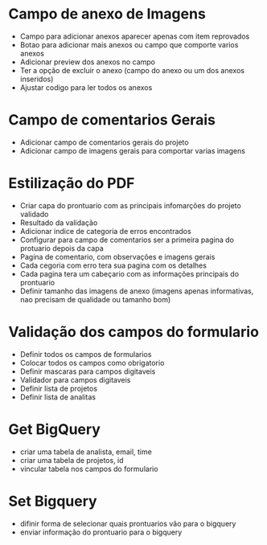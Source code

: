 # Campo de anexo de Imagens
* Campo para adicionar anexos aparecer apenas com item reprovados
* Botao para adicionar mais anexos ou campo que comporte varios anexos
* Adicionar preview dos anexos no campo
* Ter a opção de excluir o anexo (campo do anexo ou um dos anexos inseridos)
* Ajustar codigo para ler todos os anexos

# Campo de comentarios Gerais
* Adicionar campo de comentarios gerais do projeto
* Adicionar campo de imagens gerais para comportar varias imagens

# Estilização do PDF
* Criar capa do prontuario com as principais infomarções do projeto validado
* Resultado da validação
* Adicionar indice de categoria de erros encontrados
* Configurar para campo de comentarios ser a primeira pagina do protuario depois da capa
* Pagina de comentario, com observações e imagens gerais
* Cada cegoria com erro tera sua pagina com os detalhes
* Cada pagina tera um cabeçario com as informações principais do prontuario
* Definir tamanho das imagens de anexo (imagens apenas informativas, nao precisam de qualidade ou tamanho bom)

# Validação dos campos do formulario
* Definir todos os campos de formularios
* Colocar todos os campos como obrigatorio
* Definir mascaras para campos digitaveis
* Validador para campos digitaveis
* Definir lista de projetos
* Definir lista de analitas

# Get BigQuery
* criar uma tabela de analista, email, time
* criar uma tabela de projetos, id
* vincular tabela nos campos do formulario

# Set Bigquery
* difinir forma de selecionar quais prontuarios vão para o bigquery
* enviar informação do prontuario para o bigquery
